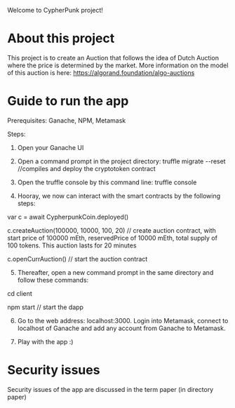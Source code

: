 Welcome to CypherPunk project! 

# About this project
This project is to create an Auction that follows the idea of Dutch Auction where the price is determined by the market. More information on the model of this auction is here: https://algorand.foundation/algo-auctions 

# Guide to run the app

Prerequisites: Ganache, NPM, Metamask

Steps: 

1. Open your Ganache UI

2. Open a command prompt in the project directory: truffle migrate --reset //compiles and deploy the cryptotoken contract

3. Open the truffle console by this command line: truffle console

4. Hooray, we now can interact with the smart contracts by the following steps:

var c = await CypherpunkCoin.deployed()

c.createAuction(100000, 10000, 100, 20) // create auction contract, with start price of 100000 mEth, reservedPrice of 10000 mEth, total supply of 100 tokens. This auction lasts for 20 minutes

c.openCurrAuction() // start the auction contract

5. Thereafter, open a new command prompt in the same directory and follow these commands:

cd client

npm start // start the dapp

6. Go to the web address: localhost:3000. Login into Metamask, connect to localhost of Ganache and add any account from Ganache to Metamask.

7. Play with the app :)
# Security issues

Security issues of the app are discussed in the term paper (in directory paper)


